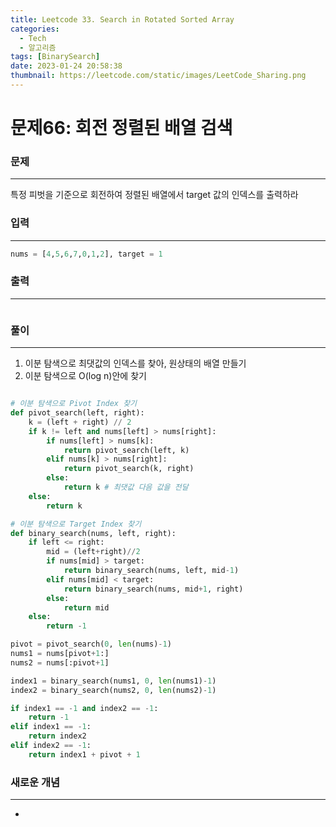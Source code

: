 ```yaml
---
title: Leetcode 33. Search in Rotated Sorted Array
categories:
  - Tech
  - 알고리즘
tags: [BinarySearch]
date: 2023-01-24 20:58:38
thumbnail: https://leetcode.com/static/images/LeetCode_Sharing.png
---
```


# 문제66: 회전 정렬된 배열 검색

### 문제

---

특정 피벗을 기준으로 회전하여 정렬된 배열에서 target 값의 인덱스를 출력하라

### 입력

---

```python
nums = [4,5,6,7,0,1,2], target = 1
```

### 출력

---

```python

```

### 풀이

---

1. 이분 탐색으로 최댓값의 인덱스를 찾아, 원상태의 배열 만들기
2. 이분 탐색으로 O(log n)안에 찾기

```python

# 이분 탐색으로 Pivot Index 찾기
def pivot_search(left, right):
    k = (left + right) // 2
    if k != left and nums[left] > nums[right]:
        if nums[left] > nums[k]:
            return pivot_search(left, k)
        elif nums[k] > nums[right]:
            return pivot_search(k, right)
        else:
            return k # 최댓값 다음 값을 전달
    else:
        return k

# 이분 탐색으로 Target Index 찾기
def binary_search(nums, left, right):
    if left <= right:
        mid = (left+right)//2
        if nums[mid] > target:
            return binary_search(nums, left, mid-1)
        elif nums[mid] < target:
            return binary_search(nums, mid+1, right)
        else:
            return mid
    else:
        return -1

pivot = pivot_search(0, len(nums)-1)
nums1 = nums[pivot+1:]
nums2 = nums[:pivot+1]

index1 = binary_search(nums1, 0, len(nums1)-1)
index2 = binary_search(nums2, 0, len(nums2)-1)

if index1 == -1 and index2 == -1:
    return -1
elif index1 == -1:
    return index2
elif index2 == -1:
    return index1 + pivot + 1
```

### **새로운 개념**

---

-
